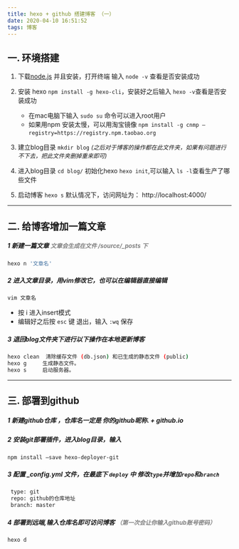 ```yaml
---
title: hexo + github 搭建博客 （一）
date: 2020-04-10 16:51:52
tags: 博客
---
```

## 一. 环境搭建
1. 下载[node.js](https://nodejs.org/zh-cn/) 并且安装，打开终端 输入 `node -v` 查看是否安装成功
2. 安装 hexo `npm install -g hexo-cli`，安装好之后输入 `hexo -v`查看是否安装成功
   + 在mac电脑下输入 `sudo su`  命令可以进入root用户
   + 如果用npm 安装太慢，可以用淘宝镜像 
   `npm install -g cnmp —registry=https://registry.npm.taobao.org`
&nbsp; 
3. 建立blog目录  `mkdir blog` <font size=2>*(之后对于博客的操作都在此文件夹，如果有问题进行不下去，把此文件夹删掉重来即可)* </font>

4. 进入blog目录  `cd blog/` 初始化hexo `hexo init`,可以输入 `ls -l`查看生产了哪些文件
5. 启动博客 `hexo s` 默认情况下，访问网址为： http://localhost:4000/

-------------------------------------------------------
## 二. 给博客增加一篇文章
##### 1 新建一篇文章 <font size=2 color=gray> 文章会生成在文件 /source/_posts  下</font>
```bash
hexo n '文章名'
```
##### 2 进入文章目录，用vim修改它，也可以在编辑器直接编辑
```bash
vim 文章名
```
   + 按 i 进入insert模式
   + 编辑好之后按 `esc` 键 退出，输入 `:wq` 保存
   
##### 3 退回blog文件夹下进行以下操作在本地更新博客
```bash
hexo clean  清除缓存文件 (db.json) 和已生成的静态文件 (public)
hexo g     生成静态文件。
hexo s     启动服务器。
```
----
## 三. 部署到github
##### 1 新建github仓库 ，仓库名一定是 你的github昵称. + github.io
##### 2 安装git部署插件，进入blog目录，输入
```bash
npm install —save hexo-deployer-git
```
##### 3 配置 _config.yml 文件，在最底下 `deploy` 中 修改`type`并增加`repo`和`branch`
```bash
 type: git
 repo: github的仓库地址
 branch: master
```
##### 4 部署到远端,输入仓库名即可访问博客 <font size=2 color=gray> （第一次会让你输入github账号密码）</font>
```bash
hexo d
```




   

    